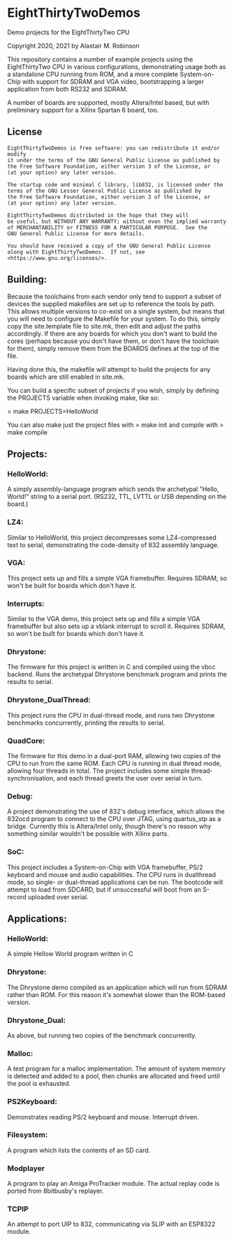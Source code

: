 # EightThirtyTwoDemos
Demo projects for the EightThirtyTwo CPU

Copyright 2020, 2021 by Alastair M. Robinson

This repository contains a number of example projects using the EightThirtyTwo CPU
in various configurations, demonstrating usage both as a standalone CPU running
from ROM, and a more complete System-on-Chip with support for SDRAM and VGA video,
bootstrapping a larger application from both RS232 and SDRAM.

A number of boards are supported, mostly Altera/Intel based, but with preliminary
support for a Xilinx Spartan 6 board, too.

## License

    EightThirtyTwoDemos is free software: you can redistribute it and/or modify
    it under the terms of the GNU General Public License as published by
    the Free Software Foundation, either version 3 of the License, or
    (at your option) any later version.

	The startup code and minimal C library, lib832, is licensed under the
	terms of the GNU Lesser General Public License as published by
    the Free Software Foundation, either version 3 of the License, or
    (at your option) any later version.

	EightThirtyTwoDemos distributed in the hope that they will
	be useful, but WITHOUT ANY WARRANTY; without even the implied warranty
	of MERCHANTABILITY or FITNESS FOR A PARTICULAR PURPOSE.  See the
	GNU General Public License for more details.

	You should have received a copy of the GNU General Public License
	along with EightThirtyTwoDemos.  If not, see <https://www.gnu.org/licenses/>.

## Building:
Because the toolchains from each vendor only tend to support a subset of devices
the supplied makefiles are set up to reference the tools by path.  This allows
multiple versions to co-exist on a single system, but means that you will need 
to configure the Makefile for your system.
To do this, simply copy the site.template file to site.mk, then edit and adjust
the paths accordingly.
If there are any boards for which you don't want to build the cores (perhaps because
you don't have them, or don't have the toolchain for them), simply remove them from
the BOARDS defines at the top of the file.

Having done this, the makefile will attempt to build the projects for any boards
which are still enabled in site.mk.

You can build a specific subset of projects if you wish, simply by defining the
PROJECTS variable when invoking make, like so:

&gt; make PROJECTS=HelloWorld

You can also make just the project files with
&gt; make init
and compile with
&gt; make compile

## Projects:

### HelloWorld:
A simply assembly-language program which sends the archetypal "Hello, World!" string 
to a serial port. (RS232, TTL, LVTTL or USB depending on the board.)

### LZ4:
Similar to HelloWorld, this project decompresses some LZ4-compressed text to serial,
demonstrating the code-density of 832 assembly language.

### VGA:
This project sets up and fills a simple VGA framebuffer.  Requires SDRAM, so won't
be built for boards which don't have it.

### Interrupts:
Similar to the VGA demo, this project sets up and fills a simple VGA framebuffer but
also sets up a vblank interrupt to scroll it.  Requires SDRAM, so won't
be built for boards which don't have it.

### Dhrystone:
The firmware for this project is written in C and compiled using the vbcc backend.
Runs the archetypal Dhrystone benchmark program and prints the results to serial.

### Dhrystone_DualThread:
This project runs the CPU in dual-thread mode, and runs two Dhrystone benchmarks
concurrently, printing the results to serial.

### QuadCore:
The firmware for this demo in a dual-port RAM, allowing two copies of the CPU
to run from the same ROM.  Each CPU is running in dual thread mode, allowing four
threads in total.  The project includes some simple thread-synchronisation,
and each thread greets the user over serial in turn.

### Debug:
A project demonstrating the use of 832's debug interface, which allows the
832ocd program to connect to the CPU over JTAG, using quartus_stp as a bridge.
Currently this is Altera/Intel only, though there's no reason why something
similar wouldn't be possible with Xilinx parts.

### SoC:
This project includes a System-on-Chip with VGA framebuffer, PS/2 keyboard and
mouse and audio capabilities.
The CPU runs in dualthread mode, so single- or dual-thread applications can be run.
The bootcode will attempt to load from SDCARD, but if unsuccessful will boot from
an S-record uploaded over serial.

## Applications:

### HelloWorld:
A simple Hellow World program written in C

### Dhrystone:
The Dhrystone demo compiled as an application which will run from SDRAM rather than
ROM.  For this reason it's somewhat slower than the ROM-based version.

### Dhrystone_Dual:
As above, but running two copies of the benchmark concurrently.

### Malloc:
A test program for a malloc implementation.  The amount of system memory is detected
and added to a pool, then chunks are allocated and freed until the pool is exhausted.

### PS2Keyboard:
Demonstrates reading PS/2 keyboard and mouse.  Interrupt driven.

### Filesystem:
A program which lists the contents of an SD card.

### Modplayer
A program to play an Amiga ProTracker module.  The actual replay code is ported from
8bitbusby's replayer.

### TCPIP
An attempt to port UIP to 832, communicating via SLIP with an ESP8322 module.

